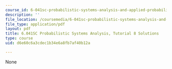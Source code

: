 ```yaml
---
course_id: 6-041sc-probabilistic-systems-analysis-and-applied-probability-fall-2013
description: ''
file_location: /coursemedia/6-041sc-probabilistic-systems-analysis-and-applied-probability-fall-2013/d6e60c6a3cdec1b34e6a8fb7af40b12a_MIT6_041SCF13_tut08_sol.pdf
file_type: application/pdf
layout: pdf
title: 6.041SC Probabilistic Systems Analysis, Tutorial 8 Solutions
type: course
uid: d6e60c6a3cdec1b34e6a8fb7af40b12a

---
```

None